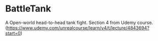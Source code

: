 # BattleTank
A Open-world head-to-head tank fight.  Section 4 from Udemy course.
(https://www.udemy.com/unrealcourse/learn/v4/t/lecture/4843694?start=0)